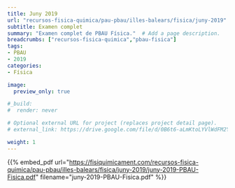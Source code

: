 ```yaml
---
title: Juny 2019
url: "recursos-fisica-quimica/pau-pbau/illes-balears/fisica/juny-2019"
subtitle: Examen complet
summary: "Examen complet de PBAU Física."  # Add a page description.
breadcrumbs: ["recursos-fisica-quimica","pbau-fisica"]
tags:
- PBAU
- 2019
categories:
- Física

image:
  preview_only: true

#_build:
#  render: never

# Optional external URL for project (replaces project detail page).
# external_link: https://drive.google.com/file/d/0B6t6-aLmKtoLYVlWdFM2Ym5fV28/view

weight: 1
---
```


{{% embed_pdf url="https://fisiquimicament.com/recursos-fisica-quimica/pau-pbau/illes-balears/fisica/juny-2019/juny-2019-PBAU-Fisica.pdf" filename="juny-2019-PBAU-Fisica.pdf" %}}
